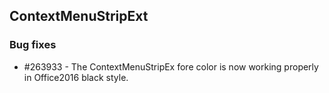 ## ContextMenuStripExt

### Bug fixes

* \#263933 - The ContextMenuStripEx fore color is now working properly in Office2016 black style.


